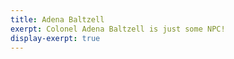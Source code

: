 ```yaml
---
title: Adena Baltzell
exerpt: Colonel Adena Baltzell is just some NPC!
display-exerpt: true
---
```


